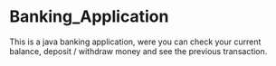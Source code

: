 # Banking_Application
 This is a java banking application, were you can check your current balance, deposit / withdraw money and see the previous transaction.
